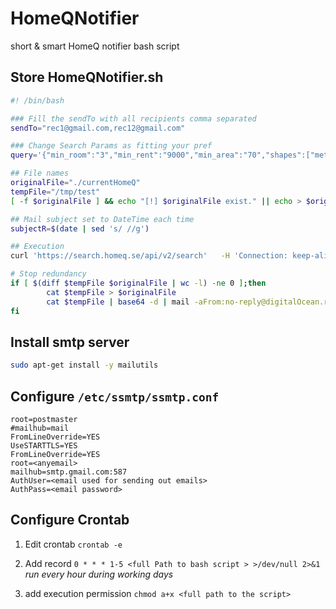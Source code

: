 # HomeQNotifier

short & smart HomeQ notifier bash script 

## Store HomeQNotifier.sh 

```bash
#! /bin/bash

### Fill the sendTo with all recipients comma separated
sendTo="rec1@gmail.com,rec12@gmail.com"

### Change Search Params as fitting your pref 
query='{"min_room":"3","min_rent":"9000","min_area":"70","shapes":["metropolitan_area.7"],"sorting":"publish_date.desc","short_lease":false,"tags":["everyone"]}'

## File names 
originalFile="./currentHomeQ"
tempFile="/tmp/test"
[ -f $originalFile ] && echo "[!] $originalFile exist." || echo > $originalFile

## Mail subject set to DateTime each time 
subjectR=$(date | sed 's/ //g')

## Execution 
curl 'https://search.homeq.se/api/v2/search'   -H 'Connection: keep-alive'   -H 'sec-ch-ua: "Google Chrome";v="95", "Chromium";v="95", ";Not A Brand";v="99"'   -H 'Accept: application/json, text/plain, */*'   -H 'Content-Type: application/json;charset=UTF-8' -H 'sec-ch-ua-mobile: ?0'   -H 'User-Agent: Mozilla/5.0 (Macintosh; Intel Mac OS X 10_15_7) AppleWebKit/537.36 (KHTML, like Gecko) Chrome/95.0.4638.69 Safari/537.36'   -H 'sec-ch-ua-platform: "macOS"'   -H 'Origin: https://www.homeq.se'   -H 'Sec-Fetch-Site: same-site'   -H 'Sec-Fetch-Mode: cors'   -H 'Sec-Fetch-Dest: empty'   -H 'Referer: https://www.homeq.se/'   -H 'Accept-Language: en-GB,en-US;q=0.9,en;q=0.8,sv;q=0.7'   --data-raw $query  --compressed | jq ".results[]|select (.rent < 20000)| select (.amenities.dishwasher==true and .amenities.washer==true and .amenities.drier==true and .amenities.elevator==true)" | jq '{"rent":.rent,"date":.publish_date,"amenities":.amenities,"url":("https://www.homeq.se/lagenhet/"+(.id|tostring)+"-"+(.rooms|tostring)+"rum-"+(.address.municipality)+"-stockholms-lan-"+(.address.street)), "rooms":.rooms, "add":.address, "Display":.diplay,"id":.id}' | base64  > $tempFile

# Stop redundancy 
if [ $(diff $tempFile $originalFile | wc -l) -ne 0 ];then
        cat $tempFile > $originalFile
        cat $tempFile | base64 -d | mail -aFrom:no-reply@digitalOcean.redactive.io -r noreply@digitalocean.redactive.io -s 'HomeQ:'$subjectR $sendTo
fi
```

## Install smtp server 

```bash
sudo apt-get install -y mailutils
```

## Configure `/etc/ssmtp/ssmtp.conf`

```
root=postmaster
#mailhub=mail
FromLineOverride=YES
UseSTARTTLS=YES
FromLineOverride=YES
root=<anyemail>
mailhub=smtp.gmail.com:587
AuthUser=<email used for sending out emails>
AuthPass=<email password>
```

## Configure Crontab 

1. Edit crontab `crontab -e`

2. Add record `0 * * * 1-5 <full Path to bash script > >/dev/null 2>&1` _run every hour during working days_

3. add execution permission `chmod a+x <full path to the script>`
